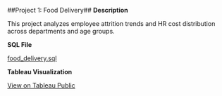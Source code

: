 ##Project 1: Food Delivery##
**Description**

This project analyzes employee attrition trends and HR cost distribution across departments and age groups.

**SQL File**

[food_delivery.sql](https://github.com/Mohamad-Rezvani/Data-Analyst-Projects/blob/main/HR_Cost_Project/sql_queries.sql)

**Tableau Visualization**

[View on Tableau Public](https://public.tableau.com/app/profile/arya.rezvani/viz/HRProject_17530470251710/Dashboard1)

